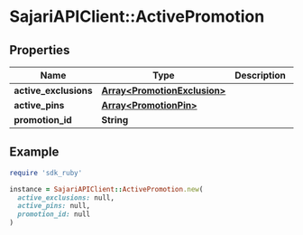 # SajariAPIClient::ActivePromotion

## Properties

| Name | Type | Description | Notes |
| ---- | ---- | ----------- | ----- |
| **active_exclusions** | [**Array&lt;PromotionExclusion&gt;**](PromotionExclusion.md) |  | [optional] |
| **active_pins** | [**Array&lt;PromotionPin&gt;**](PromotionPin.md) |  | [optional] |
| **promotion_id** | **String** |  | [optional] |

## Example

```ruby
require 'sdk_ruby'

instance = SajariAPIClient::ActivePromotion.new(
  active_exclusions: null,
  active_pins: null,
  promotion_id: null
)
```

